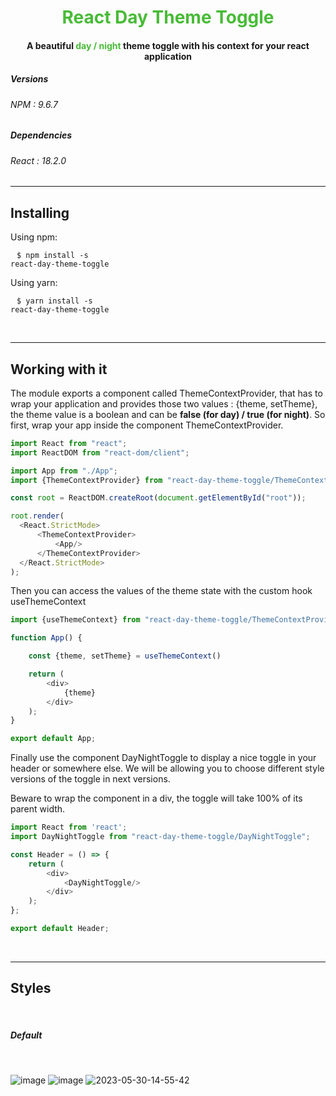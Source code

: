 <h1 style="text-align: center; color: #48bb37">React Day Theme Toggle</h1>

<h4 style="text-align: center">A beautiful <span style="color: #48bb37">day / night</span> theme toggle with his context for your react application</h4>

<h5>Versions</h5>
<h6>NPM : 9.6.7</h6>

<h5>Dependencies</h5>
<h6>React : 18.2.0</h6>

<hr>

<h2>Installing</h2>
Using npm:

<code style="padding: 10px;">$ npm install -s react-day-theme-toggle</code>

Using yarn:

<code style="padding: 10px;">$ yarn install -s react-day-theme-toggle</code>

<br/>
<hr>

<h2>Working with it</h2>

<p>The module exports a component called ThemeContextProvider, that has to wrap your application and provides those two values : {theme, setTheme}, the theme value is a boolean and can be <span style="font-weight: bold">false (for day) / true (for night)</span>.
So first, wrap your app inside the component ThemeContextProvider.
</p>

```js
import React from "react";
import ReactDOM from "react-dom/client";

import App from "./App";
import {ThemeContextProvider} from "react-day-theme-toggle/ThemeContextProvider";

const root = ReactDOM.createRoot(document.getElementById("root"));

root.render(
  <React.StrictMode>
      <ThemeContextProvider>
          <App/>
      </ThemeContextProvider>
  </React.StrictMode>
);
```

<p>Then you can access the values of the theme state with the custom hook useThemeContext</p>

```js
import {useThemeContext} from "react-day-theme-toggle/ThemeContextProvider";

function App() {

    const {theme, setTheme} = useThemeContext()

    return (
        <div>
            {theme}
        </div>
    );
}

export default App;
```

Finally use the component DayNightToggle to display a nice toggle in your header or somewhere else.
We will be allowing you to choose different style versions of the toggle in next versions.

Beware to wrap the component in a div, the toggle will take 100% of its parent width.

```js
import React from 'react';
import DayNightToggle from "react-day-theme-toggle/DayNightToggle";

const Header = () => {
    return (
        <div>
            <DayNightToggle/>
        </div>
    );
};

export default Header;
```

<br/>

<hr>

<h2>Styles</h2>
<br/>

<h5>Default</h5>
<br/>

![image](https://github.com/LFaugeron/react-day-theme-toggle/assets/124144103/95939653-ea3b-4239-9b35-f24123c12348)
![image](https://github.com/LFaugeron/react-day-theme-toggle/assets/124144103/9d00bed2-a499-46e4-8f83-bc5ea3bdeaba)
![2023-05-30-14-55-42](https://github.com/LFaugeron/react-day-theme-toggle/assets/124144103/6af5784d-f2b4-40a7-add4-ed9405102a28)

